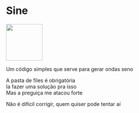 # Sine
<img
  src="/files/icon.ico"
  style="display: inline-block; margin: 1 auto"
  width = 100> 
  
 Um código simples que serve para gerar ondas seno
 
 
 A pasta de files é obrigatória<br> 
 Ia fazer uma solução pra isso<br> 
 Mas a preguiça me atacou forte<br> 

Não é difícil corrigir, quem quiser pode tentar aí
